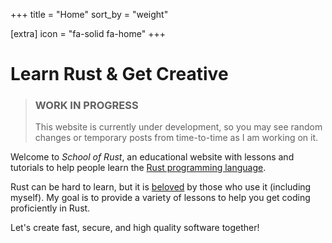 +++
title = "Home"
sort_by = "weight"

[extra]
icon = "fa-solid fa-home"
+++

# <i class="fa-solid fa-gear"></i> Learn Rust & Get Creative

> ### <i class="fa-solid fa-warning"></i> WORK IN PROGRESS
> This website is currently under development, so you may see random
> changes or temporary posts from time-to-time as I am working on it.

Welcome to *School of Rust*, an educational website with lessons and
tutorials to help people learn the
[Rust programming language](https://www.rust-lang.org/).

Rust can be hard to learn, but it is [beloved](https://insights.stackoverflow.com/survey/2021/#technology-most-loved-dreaded-and-wanted)
by those who use it (including myself). My goal is to provide a variety of
lessons to help you get coding proficiently in Rust.

Let's create fast, secure, and high quality software together!